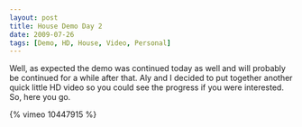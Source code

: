 ```yaml
---
layout: post
title: House Demo Day 2
date: 2009-07-26
tags: [Demo, HD, House, Video, Personal]
---
```

Well, as expected the demo was continued today as well and will probably be
continued for a while after that. Aly and I decided to put together another
quick little HD video so you could see the progress if you were interested. So,
here you go.

{% vimeo 10447915 %}
